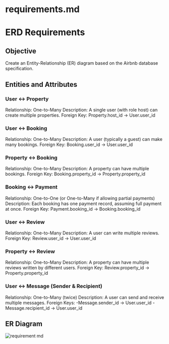 # requirements.md
# ERD Requirements

## Objective
Create an Entity-Relationship (ER) diagram based on the Airbnb database specification.

## Entities and Attributes

### User ↔ Property
Relationship: One-to-Many
Description: A single user (with role host) can create multiple properties.
Foreign Key: Property.host_id → User.user_id
### User ↔ Booking
Relationship: One-to-Many
Description: A user (typically a guest) can make many bookings.
Foreign Key: Booking.user_id → User.user_id
### Property ↔ Booking
Relationship: One-to-Many
Description: A property can have multiple bookings.
Foreign Key: Booking.property_id → Property.property_id
### Booking ↔ Payment
Relationship: One-to-One (or One-to-Many if allowing partial payments)
Description: Each booking has one payment record, assuming full payment at once.
Foreign Key: Payment.booking_id → Booking.booking_id
### User ↔ Review
Relationship: One-to-Many
Description: A user can write multiple reviews.
Foreign Key: Review.user_id → User.user_id
### Property ↔ Review
Relationship: One-to-Many
Description: A property can have multiple reviews written by different users.
Foreign Key: Review.property_id → Property.property_id
### User ↔ Message (Sender & Recipient)
Relationship: One-to-Many (twice)
Description: A user can send and receive multiple messages.
Foreign Keys:
  -Message.sender_id → User.user_id
  -Message.recipient_id → User.user_id

## ER Diagram
![requirement md](https://github.com/user-attachments/assets/80745473-99e4-4347-ae76-2a1ddd066cf0)







